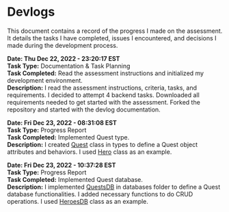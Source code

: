 # Devlogs

This document contains a record of the progress I made on the assessment. It details the tasks I have completed, issues I encountered, and decisions I made during the development process.

**Date: Thu Dec 22, 2022 - 23:20:17 EST**\
**Task Type:** Documentation & Task Planning\
**Task Completed:** Read the assessment instructions and initialized my development environment.\
**Description:** I read the assessment instructions, criteria, tasks, and requirements. I decided to attempt 4 backend tasks. Downloaded all requirements needed to get started with the assessment. Forked the repository and started with the devlog documentation.

**Date: Fri Dec 23, 2022 - 08:31:08 EST**\
**Task Type:** Progress Report\
**Task Completed:** Implemented Quest type.\
**Description:** I created [Quest](../backend/src/types/Quest.js) class in types to define a Quest object attributes and behaviors. I used [Hero](../backend/src/types/Hero.js) class as an example.

**Date: Fri Dec 23, 2022 - 10:37:28 EST**\
**Task Type:** Progress Report\
**Task Completed:** Implemented Quest database.\
**Description:** I implemented [QuestsDB](../backend/src/database/QuestsDB.js) in databases folder to define a Quest database functionalities. I added necessary functions to do CRUD operations. I used [HeroesDB](../backend/src/database/HeroesDB.js) class as an example.
